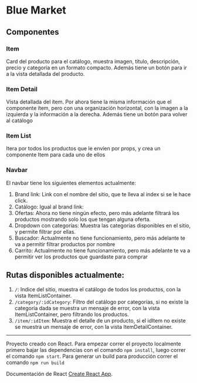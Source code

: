 # Blue Market

## Componentes

### Item
Card del producto para el catálogo, muestra imagen, título, descripción, precio y categoría en un formato compacto. Además tiene un botón para ir a la vista detallada del producto.

### Item Detail
Vista detallada del ítem. Por ahora tiene la misma información que el componente ítem, pero con una organización horizontal, con la imagen a la izquierda y la información a la derecha. Además tiene un botón para volver al catálogo

### Item List
Itera por todos los productos que le envíen por props, y crea un componente Item para cada uno de ellos

### Navbar
El navbar tiene los siguientes elementos actualmente:
1. Brand link: Link con el nombre del sitio, que te lleva al index si se le hace click.
2. Catálogo: Igual al brand link:
3. Ofertas: Ahora no tiene ningún efecto, pero más adelante filtrará los productos mostrando solo los que tengan alguna oferta.
4. Dropdown con categorías: Muestra las categorías disponibles en el sitio, y permite filtrar por ellas.
5. Buscador: Actualmente no tiene funcionamiento, pero más adelante te va a permitir filtrar productos por nombre
6. Carrito: Actualmente no tiene funcionamiento, pero más adelante te va a permitir ver los productos que guardaste para comprar

## Rutas disponibles actualmente:
1. `/`: Indice del sitio, muestra el catálogo de todos los productos, con la vista ItemListContainer.
2. `/category/:idCategory`: Filtro del catálogo por categorías, si no existe la categoría dada se muestra un mensaje de error, con la vista ItemListContainer, pero filtrando los productos.
3. `/item/:idItem`: Muestra el detalle de un producto, si el idItem no existe se muestra un mensaje de error, con la vista ItemDetailContainer.

---

Proyecto creado con React.
Para empezar correr el proyecto localmente primero bajar las dependencias con el comando `npm install`, luego correr el comando `npm start`.
Para generar un build para producción correr el comando `npm run build`

Documentación de React [Create React App](https://github.com/facebook/create-react-app).
